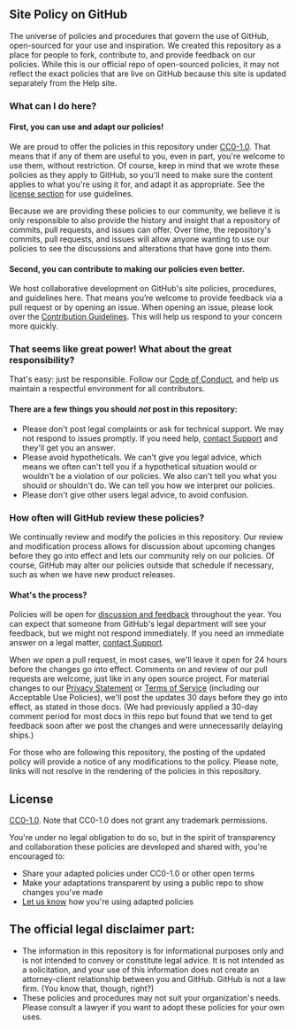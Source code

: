 ## Site Policy on GitHub

The universe of policies and procedures that govern the use of GitHub, open-sourced for your use and inspiration. We created this repository as a place for people to fork, contribute to, and provide feedback on our policies. While this is our official repo of open-sourced policies, it may not reflect the exact policies that are live on GitHub because this site is updated separately from the Help site.

### What can I do here?

#### First, you can use and adapt our policies!

We are proud to offer the policies in this repository under [CC0-1.0](#license). That means that if any of them are useful to you, even in part, you're welcome to use them, without restriction. Of course, keep in mind that we wrote these policies as they apply to GitHub, so you'll need to make sure the content applies to what you're using it for, and adapt it as appropriate. See the [license section](#license) for use guidelines.

Because we are providing these policies to our community, we believe it is only responsible to also provide the history and insight that a repository of commits, pull requests, and issues can offer. Over time, the repository's commits, pull requests, and issues will allow anyone wanting to use our policies to see the discussions and alterations that have gone into them.

#### Second, you can contribute to making our policies even better.

We host collaborative development on GitHub's site policies, procedures, and guidelines here. That means you’re welcome to provide feedback via a pull request or by opening an issue. When opening an issue, please look over the [Contribution Guidelines](CONTRIBUTING.md). This will help us respond to your concern more quickly.

### That seems like great power! What about the great responsibility?

That's easy: just be responsible. Follow our [Code of Conduct](CODE_OF_CONDUCT.md), and help us maintain a respectful environment for all contributors.

#### There are a few things you should _not_ post in this repository:

- Please don't post legal complaints or ask for technical support. We may not respond to issues promptly. If you need help, [contact Support](https://github.com/contact) and they'll get you an answer.
-	Please avoid hypotheticals. We can't give you legal advice, which means we often can't tell you if a hypothetical situation would or wouldn't be a violation of our policies. We also can't tell you what you should or shouldn't do. We can tell you how we interpret our policies.
- Please don't give other users legal advice, to avoid confusion.

### How often will GitHub review these policies?

We continually review and modify the policies in this repository. Our review and modification process allows for discussion about upcoming changes before they go into effect and lets our community rely on our policies. Of course, GitHub may alter our policies outside that schedule if necessary, such as when we have new product releases.

#### What's the process? 

Policies will be open for [discussion and feedback](CONTRIBUTING.md) throughout the year. You can expect that someone from GitHub's legal department will see your feedback, but we might not respond immediately. If you need an immediate answer on a legal matter, [contact Support](https://github.com/contact).

When _we_ open a pull request, in most cases, we'll leave it open for 24 hours before the changes go into effect. Comments on and review of our pull requests are welcome, just like in any open source project. For material changes to our [Privacy Statement](https://docs.github.com/github/site-policy/github-privacy-statement#changes-to-our-privacy-statement) or [Terms of Service](https://docs.github.com/github/site-policy/github-terms-of-service#q-changes-to-these-terms) (including our Acceptable Use Policies), we'll post the updates 30 days before they go into effect, as stated in those docs. (We had previously applied a 30-day comment period for most docs in this repo but found that we tend to get feedback soon after we post the changes and were unnecessarily delaying ships.)

For those who are following this repository, the posting of the updated policy will provide a notice of any modifications to the policy. Please note, links will not resolve in the rendering of the policies in this repository.

## License

[CC0-1.0](LICENSE.md). Note that CC0-1.0 does not grant any trademark permissions.

You're under no legal obligation to do so, but in the spirit of transparency and collaboration these policies are developed and shared with, you're encouraged to:

- Share your adapted policies under CC0-1.0 or other open terms
- Make your adaptations transparent by using a public repo to show changes you've made
- [Let us know](CONTRIBUTING.md#help-wanted) how you're using adapted policies

## The official legal disclaimer part:

- The information in this repository is for informational purposes only and is not intended to convey or constitute legal advice. It is not intended as a solicitation, and your use of this information does not create an attorney-client relationship between you and GitHub. GitHub is not a law firm. (You know that, though, right?)
- These policies and procedures may not suit your organization's needs. Please consult a lawyer if you want to adopt these policies for your own uses.
